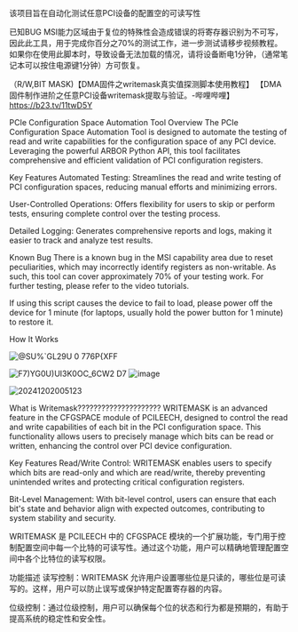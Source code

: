 该项目旨在自动化测试任意PCI设备的配置空的可读写性



已知BUG MSI能力区域由于复位的特殊性会造成错误的将寄存器识别为不可写，因此此工具，用于完成你百分之70%的测试工作，进一步测试请移步视频教程。
如果你在使用此脚本时，导致设备无法加载的情况，请将设备断电1分钟，（通常笔记本可以按住电源键1分钟）方可恢复。


（R/W,BIT MASK)【DMA固件之writemask真实值探测脚本使用教程】 【DMA固件制作进阶之任意PCI设备writemask提取与验证。-哔哩哔哩】 https://b23.tv/11twD5Y

PCIe Configuration Space Automation Tool
Overview
The PCIe Configuration Space Automation Tool is designed to automate the testing of read and write capabilities for the configuration space of any PCI device. Leveraging the powerful ARBOR Python API, this tool facilitates comprehensive and efficient validation of PCI configuration registers.

Key Features
Automated Testing: Streamlines the read and write testing of PCI configuration spaces, reducing manual efforts and minimizing errors.

User-Controlled Operations: Offers flexibility for users to skip or perform tests, ensuring complete control over the testing process.

Detailed Logging: Generates comprehensive reports and logs, making it easier to track and analyze test results.



Known Bug
There is a known bug in the MSI capability area due to reset peculiarities, which may incorrectly identify registers as non-writable. As such, this tool can cover approximately 70% of your testing work. For further testing, please refer to the video tutorials.

If using this script causes the device to fail to load, please power off the device for 1 minute (for laptops, usually hold the power button for 1 minute) to restore it.


How It Works


![@SU%`GL29U 0 776$P${XFF](https://github.com/user-attachments/assets/3164205e-412a-4229-9b32-d91d64027bce)

![F7)YG0U)UI3K0OC_6CW2 D7](https://github.com/user-attachments/assets/c8ac7df7-26ce-4474-8930-3a2e902d2100)
![image](https://github.com/user-attachments/assets/6c1a0fc6-3ce8-46de-a742-4c59885c2659)

![20241202005123](https://github.com/user-attachments/assets/988e70a9-741b-4750-a156-99b097be7467)


What is Writemask?????????????????????
WRITEMASK is an advanced feature in the CFGSPACE module of PCILEECH, designed to control the read and write capabilities of each bit in the PCI configuration space. This functionality allows users to precisely manage which bits can be read or written, enhancing the control over PCI device configuration.

Key Features
Read/Write Control: WRITEMASK enables users to specify which bits are read-only and which are read/write, thereby preventing unintended writes and protecting critical configuration registers.

Bit-Level Management: With bit-level control, users can ensure that each bit's state and behavior align with expected outcomes, contributing to system stability and security.


WRITEMASK 是 PCILEECH 中的 CFGSPACE 模块的一个扩展功能，专门用于控制配置空间中每一个比特的可读写性。通过这个功能，用户可以精确地管理配置空间中各个比特位的读写权限。

功能描述
读写控制：WRITEMASK 允许用户设置哪些位是只读的，哪些位是可读写的。这样，用户可以防止误写或保护特定配置寄存器的内容。

位级控制：通过位级控制，用户可以确保每个位的状态和行为都是预期的，有助于提高系统的稳定性和安全性。


